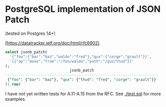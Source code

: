 # PostgreSQL implementation of JSON Patch

(tested on Postgres 14+)

[https://datatracker.ietf.org/doc/html/rfc6902]

```sql
select jsonb_patch(
  '{"foo":{"bar":"baz","waldo":"fred"},"qux":{"corge":"grault"}}',
  '[{"op":"move","from":"/foo/waldo","path":"/qux/thud"}]'
);
                             jsonb_patch                             
---------------------------------------------------------------------
 {"foo": {"bar": "baz"}, "qux": {"thud": "fred", "corge": "grault"}}
(1 row)
```

I have not yet written tests for A.11-A.15 from the RFC.
See [./test.sql](./test.sql) for more examples.

